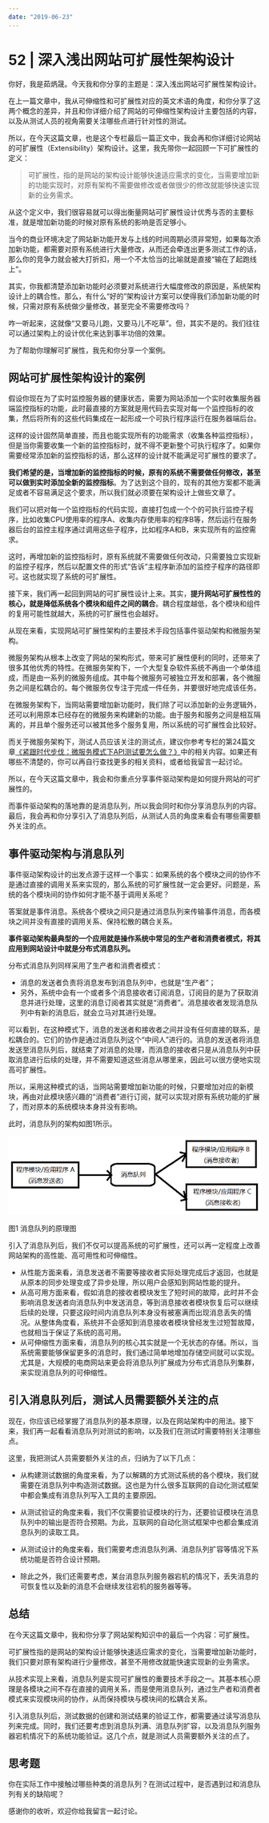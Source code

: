 ```yaml
---
date: "2019-06-23"
---  
```

      
# 52 | 深入浅出网站可扩展性架构设计
你好，我是茹炳晟。今天我和你分享的主题是：深入浅出网站可扩展性架构设计。

在上一篇文章中，我从可伸缩性和可扩展性对应的英文术语的角度，和你分享了这两个概念的差异，并且和你详细介绍了网站的可伸缩性架构设计主要包括的内容，以及从测试人员的视角需要关注哪些点进行针对性的测试。

所以，在今天这篇文章，也是这个专栏最后一篇正文中，我会再和你详细讨论网站的可扩展性（Extensibility）架构设计。这里，我先带你一起回顾一下可扩展性的定义：

> 可扩展性，指的是网站的架构设计能够快速适应需求的变化，当需要增加新的功能实现时，对原有架构不需要做修改或者做很少的修改就能够快速实现新的业务需求。

从这个定义中，我们很容易就可以得出衡量网站可扩展性设计优秀与否的主要标准，就是增加新功能的时候对原有系统的影响是否足够小。

当今的商业环境决定了网站新功能开发与上线的时间周期必须非常短，如果每次添加新功能，都需要对原有系统进行大量修改，从而还会牵连出更多测试工作的话，那么你的竞争力就会被大打折扣，用一个不太恰当的比喻就是直接“输在了起跑线上”。

其实，你我都清楚添加新功能时必须要对系统进行大幅度修改的原因是，系统架构设计上的耦合性。那么，有什么“好的”架构设计方案可以使得我们添加新功能的时候，只需对原有系统做少量修改，甚至完全不需要修改吗？

<!-- [[[read_end]]] -->

咋一听起来，这就像“又要马儿跑，又要马儿不吃草”。但，其实不是的。我们往往可以通过架构上的设计优化来达到事半功倍的效果。

为了帮助你理解可扩展性，我先和你分享一个案例。

## 网站可扩展性架构设计的案例

假设你现在为了实时监控服务器的健康状态，需要为网站添加一个实时收集服务器端监控指标的功能，此时最直接的方案就是用代码去实现对每一个监控指标的收集，然后将所有的这些代码集成在一起形成一个可执行程序运行在服务器端后台。

这样的设计固然简单直接，而且也能实现所有的功能需求（收集各种监控指标），但是当你需要收集一个新的监控指标时，就不得不更新整个可执行程序了。如果你需要经常添加新的监控指标的话，那么这样的设计就不能满足可扩展性的要求了。

**我们希望的是，当增加新的监控指标的时候，原有的系统不需要做任何修改，甚至可以做到实时添加全新的监控指标**。为了达到这个目的，现有的其他方案都不能满足或者不容易满足这个要求，所以我们就必须要在架构设计上做些文章了。

我们可以把对每一个监控指标的代码实现，直接打包成一个个的可执行监控子程序，比如收集CPU使用率的程序A、收集内存使用率的程序B等，然后运行在服务器后台的监控主程序通过调用这些子程序，比如程序A和B，来实现所有的监控需求。

这时，再增加新的监控指标时，原有系统就不需要做任何改动，只需要独立实现新的监控子程序，然后以配置文件的形式“告诉”主程序新添加的监控子程序的路径即可。这也就实现了系统的可扩展性。

接下来，我们再一起回到网站的可扩展性设计上来。其实，**提升网站可扩展性性的核心，就是降低系统各个模块和组件之间的耦合**。耦合程度越低，各个模块和组件的复用可能性就越大，系统的可扩展性也会越好。

从现在来看，实现网站可扩展性架构的主要技术手段包括事件驱动架构和微服务架构。

微服务架构从根本上改变了网站的架构形式，带来可扩展性便利的同时，还带来了很多其他优秀的特性。在微服务架构下，一个大型复杂软件系统不再由一个单体组成，而是由一系列的微服务组成。其中每个微服务可被独立开发和部署，各个微服务之间是松耦合的。每个微服务仅专注于完成一件任务，并要很好地完成该任务。

在微服务架构下，当网站需要增加新功能时，我们除了可以添加新的业务逻辑外，还可以利用原本已经存在的微服务来构建新的功能。由于服务和服务之间是相互隔离的，并且单个服务还可以被其他多个服务复用，所以系统的可扩展性会比较好。

而关于微服务架构下，测试人员应该关注的测试点，建议你参考专栏的第24篇文章[《紧跟时代步伐：微服务模式下API测试要怎么做？》](https://time.geekbang.org/column/article/13581)中的相关内容。如果还有哪些不清楚的，你可以再自行查找更多的相关资料，或者给我留言一起讨论。

所以，在今天这篇文章中，我会和你重点分享事件驱动架构是如何提升网站的可扩展性的。

而事件驱动架构的落地靠的是消息队列，所以我会同时和你分享消息队列的内容。最后，我会再和你分享引入了消息队列后，从测试人员的角度来看会有哪些需要额外关注的点。

## 事件驱动架构与消息队列

事件驱动架构设计的出发点源于这样一个事实：如果系统的各个模块之间的协作不是通过直接的调用关系来实现的，那么系统的可扩展性就一定会更好。问题是，系统的各个模块间的协作如何才能不基于调用关系呢？

答案就是事件消息。系统各个模块之间只是通过消息队列来传输事件消息，而各模块之间并没有直接的调用关系、保持松散的耦合关系。

**事件驱动架构最典型的一个应用就是操作系统中常见的生产者和消费者模式，将其应用到网站设计中就是分布式消息队列。**

分布式消息队列同样采用了生产者和消费者模式：

* 消息的发送者负责将消息发布到消息队列中，也就是“生产者”；
* 另外，系统中会有一个或者多个消息接收者订阅消息，订阅目的是为了获取消息并进行处理，这里的消息订阅者其实就是“消费者”。消息接收者发现消息队列中有新的消息后，就会立马对其进行处理。

可以看到，在这种模式下，消息的发送者和接收者之间并没有任何直接的联系，是松耦合的。它们的协作是通过消息队列这个“中间人”进行的。消息的发送者将消息发送至消息队列后，就结束了对消息的处理，而消息的接收者只是从消息队列中获取消息进行后续的处理，并不需要知道这些消息从哪里来，因此可以很方便地实现高可扩展性。

所以，采用这种模式的话，当网站需要增加新功能的时候，只要增加对应的新模块，再由对此模块感兴趣的“消费者”进行订阅，就可以实现对原有系统功能的扩展了，而对原本的系统模块本身并没有影响。

此时，消息队列的架构如图1所示。

![](./httpsstatic001geekbangorgresourceimage139313baedfd3f262c91ea8875b4d0080793.png)

图1 消息队列的原理图

引入了消息队列后，我们不仅可以提高系统的可扩展性，还可以再一定程度上改善网站架构的高性能、高可用性和可伸缩性。

* 从性能方面来看，消息发送者不需要等接收者实际处理完成后才返回，也就是从原本的同步处理变成了异步处理，所以用户会感知到网站性能的提升。
* 从高可用方面来看，假如消息的接收者模块发生了短时间的故障，此时并不会影响消息发送者向消息队列中发送消息，等到消息接收者模块恢复后可以继续后续的处理，只要这段时间内消息队列本身没有被塞满而出现消息丢失的情况。从整体角度看，系统并不会感知到消息接收者模块曾经发生过短暂故障，也就相当于保证了系统的高可用。
* 从可伸缩性方面来看，消息队列的核心其实就是一个无状态的存储。所以，当系统需要能够保留更多的消息时，我们通过简单地增加存储空间就可以实现。尤其是，大规模的电商网站来更会将消息队列扩展成为分布式消息队列集群，来实现消息队列的可伸缩性。

## 引入消息队列后，测试人员需要额外关注的点

现在，你应该已经掌握了消息队列的基本原理，以及在网站架构中的用法。接下来，我们再一起看看消息队列对测试的影响，以及我们在测试时需要特别关注哪些点。

这里，我把测试人员需要额外关注的点，归纳为了以下几点：

* 从构建测试数据的角度来看，为了以解耦的方式测试系统的各个模块，我们就需要在消息队列中构造测试数据。这也是为什么很多互联网的自动化测试框架中都会集成有消息队列写入工具的主要原因。

* 从测试验证的角度来看，我们不仅需要验证模块的行为，还要验证模块在消息队列中的输出是否符合预期。为此，互联网的自动化测试框架中也都会集成消息队列的读取工具。

* 从测试设计的角度来看，我们需要考虑消息队列满、消息队列扩容等情况下系统功能是否符合设计预期。

* 除此之外，我们还需要考虑，某台消息队列服务器宕机的情况下，丢失消息的可恢复性以及新的消息不会继续发往宕机的服务器等等。

## 总结

在今天这篇文章中，我和你分享了网站架构知识中的最后一个内容：可扩展性。

可扩展性指的是网站的架构设计能够快速适应需求的变化，当需要增加新功能时，我们只要对原有架构进行少量修改，甚至不用修改就能快速实现新的业务需求。

从技术实现上来看，消息队列是实现可扩展性的重要技术手段之一。其基本核心原理是各模块之间不存在直接的调用关系，而是使用消息队列，通过生产者和消费者模式来实现模块间的协作，从而保持模块与模块间的松耦合关系。

引入消息队列后，测试数据的创建和测试结果的验证工作，都需要通过读写消息队列来完成。同时，我们还要考虑到消息队列满、消息队列扩容，以及消息队列服务器宕机情况下的系统功能验证。这几个点，就是测试人员需要额外关注的点了。

## 思考题

你在实际工作中接触过哪些种类的消息队列？在测试过程中，是否遇到过和消息队列有关的缺陷呢？

感谢你的收听，欢迎你给我留言一起讨论。